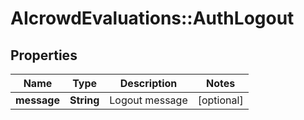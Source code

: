 # AIcrowdEvaluations::AuthLogout

## Properties
Name | Type | Description | Notes
------------ | ------------- | ------------- | -------------
**message** | **String** | Logout message | [optional] 


